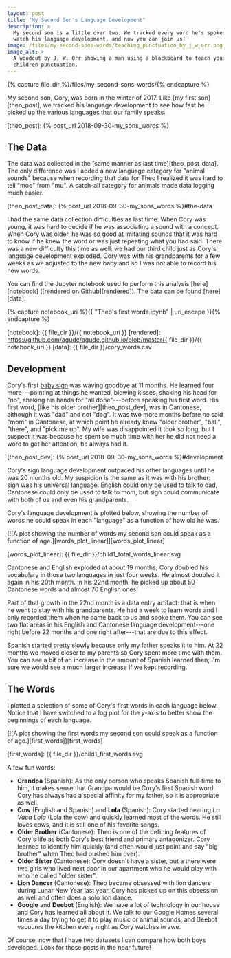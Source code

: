 ```yaml
---
layout: post
title: "My Second Son's Language Development"
description: >
  My second son is a little over two. We tracked every word he's spoken to
  watch his language development, and now you can join us!
image: /files/my-second-sons-words/teaching_punctuation_by_j_w_orr.png
image_alt: >
  A woodcut by J. W. Orr showing a man using a blackboard to teach young
  children punctuation.
---
```


{% capture file_dir %}/files/my-second-sons-words/{% endcapture %}

My second son, Cory, was born in the winter of 2017. Like [my first
son][theo_post], we tracked his language development to see how fast he picked
up the various languages that our family speaks.

[theo_post]: {% post_url 2018-09-30-my_sons_words %}

## The Data

The data was collected in the [same manner as last time][theo_post_data]. The
only difference was I added a new language category for "animal sounds" because
when recording that data for Theo I realized it was hard to tell "moo" from
"mu". A catch-all category for animals made data logging much easier.

[theo_post_data]: {% post_url 2018-09-30-my_sons_words %}#the-data

I had the same data collection difficulties as last time: When Cory was young,
it was hard to decide if he was associating a sound with a concept. When Cory
was older, he was so good at imitating sounds that it was hard to know if he
knew the word or was just repeating what you had said. There was a new
difficulty this time as well: we had our third child just as Cory's language
development exploded. Cory was with his grandparents for a few weeks as we
adjusted to the new baby and so I was not able to record his new words.

You can find the Jupyter notebook used to perform this analysis
[here][notebook] ([rendered on Github][rendered]). The data can be found
[here][data].

{% capture notebook_uri %}{{ "Theo's first words.ipynb" | uri_escape }}{% endcapture %}

[notebook]: {{ file_dir }}/{{ notebook_uri }}
[rendered]: https://github.com/agude/agude.github.io/blob/master{{ file_dir }}/{{ notebook_uri }}
[data]: {{ file_dir }}/cory_words.csv

## Development

Cory's first [baby sign][baby_sign] was waving goodbye at 11 months. He
learned four more---pointing at things he wanted, blowing kisses, shaking his
head for "no", shaking his hands for "all done"---before speaking his first
word. His first word, [like his older brother][theo_post_dev], was in
Cantonese, although it was "dad" and not "dog". It was two more months before
he said "mom" in Cantonese, at which point he already knew "older brother",
"ball", "there", and "pick me up". My wife was disappointed it took so long,
but I suspect it was because he spent so much time with her he did not need a
word to get her attention, he always had it.

[baby_sign]: https://en.wikipedia.org/wiki/Baby_sign_language
[theo_post_dev]: {% post_url 2018-09-30-my_sons_words %}#development

Cory's sign language development outpaced his other languages until he was 20
months old. My suspicion is the same as it was with his brother: sign was his
universal language. English could only be used to talk to dad, Cantonese could
only be used to talk to mom, but sign could communicate with both of us and
even his grandparents.

Cory's language development is plotted below, showing the number of words he
could speak in each "language" as a function of how old he was.

[![A plot showing the number of words my second son could speak as a function
of age.][words_plot_linear]][words_plot_linear]

[words_plot_linear]: {{ file_dir }}/child1_total_words_linear.svg

Cantonese and English exploded at about 19 months; Cory doubled his vocabulary
in those two languages in just four weeks. He almost doubled it again in his
20th month. In his 22nd month, he picked up about 50 Cantonese words and
almost 70 English ones!

Part of that growth in the 22nd month is a data entry artifact: that is when
he went to stay with his grandparents. He had a week to learn words and I only
recorded them when he came back to us and spoke them. You can see two flat
areas in his English and Cantonese language development---one right before 22
months and one right after---that are due to this effect.

Spanish started pretty slowly because only my father speaks it to him. At 22
months we moved closer to my parents so Cory spent more time with them. You
can see a bit of an increase in the amount of Spanish learned then; I'm sure
we would see a much larger increase if we kept recording.

## The Words

I plotted a selection of some of Cory's first words in each language below.
Notice that I have switched to a log plot for the _y_-axis to better show the
beginnings of each language.

[![A plot showing the first words my second son could speak as a function of
age.][first_words]][first_words]

[first_words]: {{ file_dir }}/child1_first_words.svg

A few fun words:

- **Grandpa** (Spanish): As the only person who speaks Spanish full-time to
him, it makes sense that Grandpa would be Cory's first Spanish word. Cory has
always had a special affinity for my father, so it is appropriate as well.
- **Cow** (English and Spanish) and **Lola** (Spanish): Cory started hearing
_La Vaca Lola_ (Lola the cow) and quickly learned most of the words. He still
loves cows, and it is still one of his favorite songs.
- **Older Brother** (Cantonese): Theo is one of the defining features of
Cory's life as both Cory's best friend and primary antagonizer. Cory learned
to identify him quickly (and often would just point and say "big brother" when
Theo had pushed him over).
- **Older Sister** (Cantonese): Cory doesn't have a sister, but a there were
two girls who lived next door in our apartment who he would play with who he
called "older sister".
- **Lion Dancer** (Cantonese): Theo became obsessed with lion dancers during
Lunar New Year last year. Cory has picked up on this obsession as well and
often does a solo lion dance.
- **Google** and **Deebot** (English): We have a lot of technology in our
house and Cory has learned all about it. We talk to our Google Homes several
times a day trying to get it to play music or animal sounds, and Deebot
vacuums the kitchen every night as Cory watches in awe.

Of course, now that I have two datasets I can compare how both boys developed.
Look for those posts in the near future!
